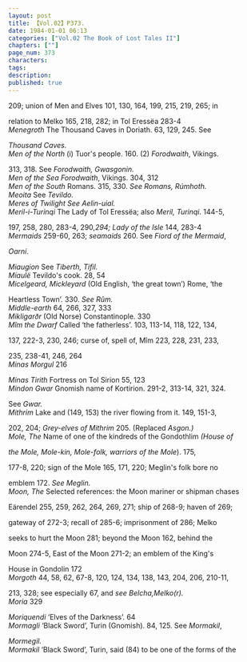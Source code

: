 ```yaml
---
layout: post
title: 【Vol.02】P373.
date: 1984-01-01 06:13
categories: ["Vol.02 The Book of Lost Tales II"]
chapters: [""]
page_num: 373
characters: 
tags: 
description: 
published: true
---
```


<p style="text-indent: 0;">
209; union of Men and Elves 101, 130, 164, 199, 215, 219, 265; in
</p>

relation to Melko 165, 218, 282; in Tol Eressëa 283-4<BR><I>Menegroth</I> The Thousand Caves in Doriath. 63, 129, 245. See

<I>Thousand Caves.<BR>Men of the North</I> (i) Tuor's people. 160. (2) <I>Forodwaith</I>, Vikings.

313, 318. See <I>Forodwaith, Gwasgonin.<BR>Men of the Sea Forodwaith</I>, Vikings. 304, 312<BR><I>Men of the South</I> Romans. 315, 330. <I>See Romans, Rúmhoth.<BR>Meoita</I> See <I>Tevildo.<BR>Meres of Twilight See Aelin-uial.<BR>Meril-i-Turinqi</I> The Lady of Tol Eressëa; also <I>Meril, Turinqi</I>. 144-5,

197, 258, 280, 283-4, 290,<I>294; Lady of the Isle</I> 144, 283-4<BR><I>Mermaids</I> 259-60, 263; <I>seamaids</I> 260. See <I>Fiord of the Mermaid</I>,

<I>Oarni</I>.

<I>Miaugion</I> See <I>Tiberth, Tifil.<BR>Miaulë</I> Tevildo's cook. 28, 54<BR><I>Micelgeard, Mickleyard</I> (Old English, ‘the great town’) Rome, ‘the

Heartless Town’. 330. <I>See Rûm.<BR>Middle-earth</I> 64, 266, 327, 333<BR><I>Mikligarðr</I> (Old Norse) Constantinople. 330<BR><I>Mîm the Dwarf</I> Called ‘the fatherless’. 103, 113-14, 118, 122, 134,

137, 222-3, 230, 246; curse of, spell of, Mîm 223, 228, 231, 233,

235, 238-41, 246, 264<BR><I>Minas Morgul</I> 216

<I>Minas Tirith</I> Fortress on Tol Sirion 55, 123<BR><I>Mindon Gwar</I> Gnomish name of Kortirion. 291-2, 313-14, 321, 324.

See <I>Gwar.<BR>Mithrim</I> Lake and (149, 153) the river flowing from it. 149, 151-3,

202, 204; <I>Grey-elves of Mithrim</I> 205. (Replaced <I>Asgon.)<BR>Mole, The</I> Name of one of the kindreds of the Gondothlim <I>(House of</I>

<I>the Mole, Mole-kin, Mole-folk, warriors of the Mole</I>). 175,

177-8, 220; sign of the Mole 165, 171, 220; Meglin's folk bore no

emblem 172. <I>See Meglin.<BR>Moon, The</I> Selected references: the Moon mariner or shipman chases

Eärendel 255, 259, 262, 264, 269, 271; ship of 268-9; haven of 269;

gateway of 272-3; recall of 285-6; imprisonment of 286; Melko

seeks to hurt the Moon 281; beyond the Moon 162, behind the

Moon 274-5, East of the Moon 271-2; an emblem of the King's

House in Gondolin 172<BR><I>Morgoth</I> 44, 58, 62, 67-8, 120, 124, 134, 138, 143, 204, 206, 210-11,

213, 328; see especially 67, and <I>see Belcha,Melko(r).<BR>Moria</I> 329

<I>Moriquendi</I> ‘Elves of the Darkness’. 64<BR><I>Mormagli</I> ‘Black Sword’, Turin (Gnomish). 84, 125. See <I>Mormakil</I>,

<I>Mormegil.<BR>Mormakil</I> ‘Black Sword’, Turin, said (84) to be one of the forms of the

